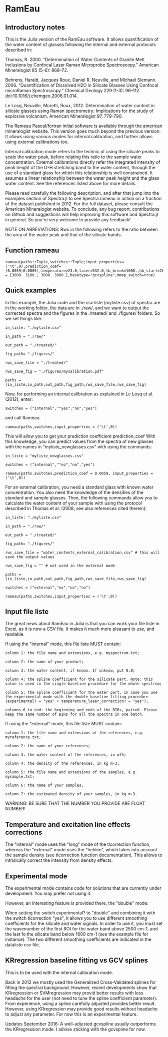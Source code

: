 # RamEau

## Introductory notes

This is the Julia version of the RamEau software. It allows quantification of the water content of glasses following the internal and external protocols described in:

Thomas, R. 2000. “Determination of Water Contents of Granite Melt Inclusions by Confocal Laser Raman Microprobe Spectroscopy.” American Mineralogist 85 (5-6): 868–72.

Behrens, Harald, Jacques Roux, Daniel R. Neuville, and Michael Siemann. 2006. “Quantification of Dissolved H2O in Silicate Glasses Using Confocal microRaman Spectroscopy.” Chemical Geology 229 (1-3): 96–112. doi:10.1016/j.chemgeo.2006.01.014.

Le Losq, Neuville, Moretti, Roux, 2012. Determination of water content in silicate glasses using Raman spectrometry: Implications for the study of explosive volcanism. American Mineralogist 97, 779-790.

The Rameau Pascal/fortran initial software is available through the american mineralogist website. This version goes much beyond the previous version. It allows using various modes for internal calibration, and further allows using external calibrations too.

Internal calibration mode refers to the technic of using the silicate peaks to scale the water peak, before relating this ratio to the sample water concentration. External calibrations directly refer the integrated intensity of peak height of the O-H stretching band to the water content, through the use of a standard glass for which this relationship is well constrained. It assumes a linear relationship between the water peak height and the glass water content. See the references listed above for more details.

Please read carefully the following description, and after that jump into the examples section of Spectra.jl to see Spectra.rameau in action on a fraction of the dataset published in 2012. For the full dataset, please consult the American Mineralogist website. To conclude, any bug report, contributions on Github and suggestions will help improving this software and Spectra.jl in general. So you're very welcome to provide any feedback!

NOTE ON ABREVIATIONS: Rws in the following refers to the ratio between the area of the water peak and that of the silicate bands.

## Function rameau

```@docs
rameau(paths::Tuple,switches::Tuple;input_properties=('\t',0),prediction_coef=[0.0059;0.0005],temperature=23.0,laser=532.0,lb_break=1600.,hb_start=2600.,roi_hf_external = [3000. 3100.; 3800. 3900.],basetype="gcvspline",mmap_switch=true)

```

## Quick examples

In this example, the Julia code and the csv liste (myliste.csv) of spectra are in the working folder, the data are in ./raw/, and we want to output the corrected spectra and the figures in the ./treated/ and ./figures/ folders. So we set things like:

	in_liste: "./myliste.csv"

	in_path = "./raw/"

	out_path = "./treated/"

	fig_path= "./figures/"

	rws_save_file = "./treated/"

	rws_save_fig = "./figures/mycalibration.pdf"

	paths = (in_liste,in_path,out_path,fig_path,rws_save_file,rws_save_fig)

Now, for performing an internal calibration as explained in Le Losq et al. (2012), enter:

	switches = ("internal",""yes","no","yes")

and call Rameau:

	rameau(paths,switches,input_properties = ('\t',0))

This will allow you to get your prediction coefficient prediction_coef With this knowledge, you can predict values from the spectra of new glasses with the names in "myliste_newglasses.csv" with using the commands:

	in_liste = "myliste_newglasses.csv"

	switches = ("internal",""no","no","yes")

	rameau(paths,switches,prediction_coef = 0.0059, input_properties = ('\t',0))

For an external calibration, you need a standard glass with known water concentration. You also need the knowledge of the densities of the standard and sample glasses. Then, the following commands allow you to calculate the water content of your sample with using the protocol described in Thomas et al. (2008; see also references cited therein):

	in_liste: "./myliste.csv"

	in_path = "./raw/"

	out_path = "./treated/"

	fig_path= "./figures/"

	rws_save_file = "water_contents_external_calibration.csv" # this will save the output values

	rws_save_fig = "" # not used in the external mode

	paths = (in_liste,in_path,out_path,fig_path,rws_save_file,rws_save_fig)

	switches = ("external","no","no","no")

	rameau(paths,switches,input_properties = ('\t',0))

## Input file liste

The great news about RamEau in Julia is that you can work your file liste in Excel, as it is now a CSV file. It makes it much more pleasant to use, and readable.

If using the "internal" mode, this file liste MUST contain:

	column 1: the file name and extensions, e.g. myspectrum.txt;

	column 2: the name of your product;

	column 3: the water content, if known. If unknow, put 0.0;

	column 4: the spline coefficient for the silicate part. Note: this value is used in the single baseline procedure for the whole spectrum;

	column 5: the spline coefficient for the water part, in case you use the experimental mode with the double baseline fitting procedure (experimental? = "yes" + temperature_laser_correction? = "yes");

	columns 6 to end: the beginning and ends of the BIRs, paired. Please keep the same number of BIRs for all the spectra in one batch.

If using the "external" mode, this file liste MUST contain:

	column 1: the file name and extensions of the references, e.g. myreference.txt;

	column 2: the name of your references;

	column 3: the water content of the references, in wt%;

	column 4: the density of the references, in kg m-3;

	column 5: the file name and extensions of the samples, e.g. mysample.txt;

	column 6: the name of your samples;

	column 7: the estimated density of your samples, in kg m-3.

WARNING: BE SURE THAT THE NUMBER YOU PROVIDE ARE FLOAT NUMBER!

## Temperature and excitation line effects corrections

The "internal" mode uses the "long" mode of the tlcorrection function, whereas the "external" mode uses the "hehlen", which takes into account the sample density (see tlcorrection function documentation). This allows to intrisically correct the intensity from density effects.

## Experimental mode

The experimental mode contains code for solutions that are currently under development. You may prefer not using it.

However, an interesting feature is provided there, the "double" mode:

When setting the switch experimental? to "double" and combining it with the switch tlcorrection "yes", it allows you to use different smoothing coefficients for the silicate and water signals. In order to use it, you must set the wavenumber of the first ROI for the water band above 2500 cm-1, and the last fo the silicate band below 1600 cm-1 (see the example file for instance). The two different smoothing coefficients are indicated in the dataliste csv file.

## KRregression baseline fitting vs GCV splines

This is to be used with the internal calibration mode.

Back in 2012 we mostly used the Generalized Cross-Validated splines for fitting the spectral background. However, recent developments show that KRregression or SVMregression may provid better results with less headache for the user (not need to tune the spline coefficient parameter). From experience, using a spline carefully adjusted provides better result. However, using KRregression may provide good results without headache to adjust any parameter. For now this is an experimental feature.

Updates Spetember 2016: A well-adjusted gcvspline usually outperforms the KRregression mode. I advise sticking with the gcvspline for now.
